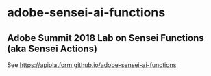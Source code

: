 # adobe-sensei-ai-functions

## Adobe Summit 2018 Lab on Sensei Functions (aka Sensei Actions)
See https://apiplatform.github.io/adobe-sensei-ai-functions